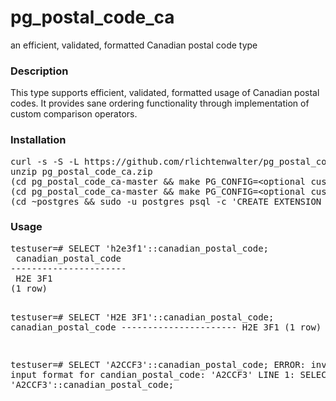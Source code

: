 # pg_postal_code_ca
an efficient, validated, formatted Canadian postal code type

<h3>Description</h3>
This type supports efficient, validated, formatted usage of Canadian postal codes. It provides sane ordering functionality through implementation of custom comparison operators.

<h3>Installation</h3>
<pre>
curl -s -S -L https://github.com/rlichtenwalter/pg_postal_code_ca/archive/master.zip > pg_postal_code_CA.zip
unzip pg_postal_code_ca.zip
(cd pg_postal_code_ca-master &amp;&amp; make PG_CONFIG=&lt;optional custom pg_config path&gt;)
(cd pg_postal_code_ca-master &amp;&amp; make PG_CONFIG=&lt;optional custom pg_config path&gt; install)
(cd ~postgres &amp;&amp; sudo -u postgres psql -c 'CREATE EXTENSION pg_postal_code_ca;')
</pre>

<h3>Usage</h3>
<pre>
testuser=# SELECT 'h2e3f1'::canadian_postal_code;
 canadian_postal_code
----------------------
 H2E 3F1
(1 row)

testuser=# SELECT 'H2E 3F1'::canadian_postal_code;
 canadian_postal_code
\----------------------
 H2E 3F1
(1 row)

testuser=# SELECT 'A2CCF3'::canadian_postal_code;
ERROR:  invalid input format for candian_postal_code: 'A2CCF3'
LINE 1: SELECT 'A2CCF3'::canadian_postal_code;
</pre>
